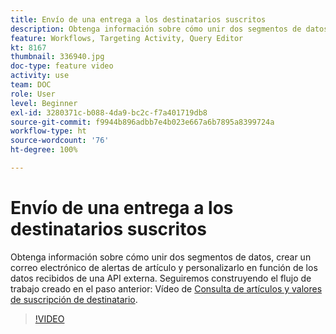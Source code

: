 ```yaml
---
title: Envío de una entrega a los destinatarios suscritos
description: Obtenga información sobre cómo unir dos segmentos de datos, crear un correo electrónico de alertas de artículo y personalizarlo en función de los datos recibidos de una API externa.
feature: Workflows, Targeting Activity, Query Editor
kt: 8167
thumbnail: 336940.jpg
doc-type: feature video
activity: use
team: DOC
role: User
level: Beginner
exl-id: 3280371c-b088-4da9-bc2c-f7a401719db8
source-git-commit: f9944b896adbb7e4b023e667a6b7895a8399724a
workflow-type: ht
source-wordcount: '76'
ht-degree: 100%

---
```


# Envío de una entrega a los destinatarios suscritos

Obtenga información sobre cómo unir dos segmentos de datos, crear un correo electrónico de alertas de artículo y personalizarlo en función de los datos recibidos de una API externa. Seguiremos construyendo el flujo de trabajo creado en el paso anterior: Vídeo de [Consulta de artículos y valores de suscripción de destinatario](/help/tutorial-use-soap-apis/query-articles-and-recipient-subscription-values.md).

>[!VIDEO](https://video.tv.adobe.com/v/336904?quality=12)
